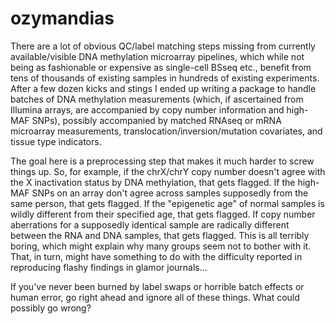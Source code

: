 # ozymandias

There are a lot of obvious QC/label matching steps missing from currently available/visible DNA methylation microarray pipelines, which while not being as fashionable or expensive as single-cell BSseq etc., benefit from tens of thousands of existing samples in hundreds of existing experiments.  After a few dozen kicks and stings I ended up writing a package to handle batches of DNA methylation measurements (which, if ascertained from Illumina arrays, are accompanied by copy number information and high-MAF SNPs), possibly accompanied by matched RNAseq or mRNA microarray measurements, translocation/inversion/mutation covariates, and tissue type indicators.  

The goal here is a preprocessing step that makes it much harder to screw things up.  So, for example, if the chrX/chrY copy number doesn't agree with the X inactivation status by DNA methylation, that gets flagged.  If the high-MAF SNPs on an array don't agree across samples supposedly from the same person, that gets flagged.  If the "epigenetic age" of normal samples is wildly different from their specified age, that gets flagged.  If copy number aberrations for a supposedly identical sample are radically different between the RNA and DNA samples, that gets flagged.  This is all terribly boring, which might explain why many groups seem not to bother with it.  That, in turn, might have something to do with the difficulty reported in reproducing flashy findings in glamor journals...  

If you've never been burned by label swaps or horrible batch effects or human error, go right ahead and ignore all of these things.  What could possibly go wrong?
